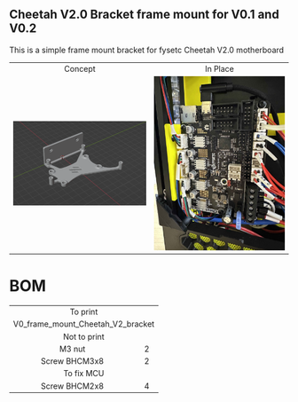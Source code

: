 ## Cheetah V2.0 Bracket frame mount for V0.1 and V0.2


This is a simple frame mount bracket for fysetc Cheetah V2.0 motherboard

<table align=center>
  <tr>
    <td align=center>Concept</td>
    <td align=center>In Place</td>
  </tr>
  <tr>
    <td align=center><img src="https://github.com/GP3DS/Voron-Mods/blob/main/V0_Cheetah_V2_bracket/Images/Concept.png" alt="1" width=300px></td>
    <td align=center><img src="https://github.com/GP3DS/Voron-Mods/blob/main/V0_Cheetah_V2_bracket/Images/In_place.jpg" alt="1" width=300px></td>
  </tr>
</table>



# BOM
<table>
  <tr>
    <td colspan=2 align=center>To print</td>
  </tr> 
  <tr>
    <td colspan=2 align=center>V0_frame_mount_Cheetah_V2_bracket</td>
  </tr>
  <tr>
    <td colspan=2 align=center>Not to print</td>
  </tr> 
  <tr>
    <td align=center>M3 nut</td>
    <td align=center>2</td>
  </tr>
  <tr>
    <td align=center>Screw BHCM3x8</td>
    <td align=center>2</td>
  </tr>
  <tr>
    <td colspan=2 align=center>To fix MCU</td>
  </tr> 
  <tr>
    <td align=center>Screw BHCM2x8</td>
    <td align=center>4</td>
  </tr>
</table>

